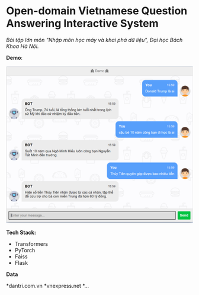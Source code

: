 # Open-domain Vietnamese Question Answering Interactive System 
*Bài tập lớn môn "Nhập môn học máy và khai phá dữ liệu", Đại học Bách Khoa Hà Nội.*

**Demo**:

<img src="https://github.com/chiennv2000/QuestionAnswering/blob/main/test_n.png" width=2000>

**Tech Stack:**

* Transformers
* PyTorch
* Faiss
* Flask

**Data**

*dantri.com.vn
*vnexpress.net
*...

